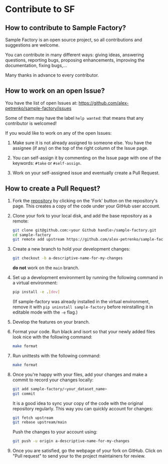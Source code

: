 # Contribute to SF

## How to contribute to Sample Factory?

Sample Factory is an open source project, so all contributions and suggestions are welcome.

You can contribute in many different ways: giving ideas, answering questions, reporting bugs, proposing enhancements, 
improving the documentation, fixing bugs,...

Many thanks in advance to every contributor.


## How to work on an open Issue?
You have the list of open Issues at: https://github.com/alex-petrenko/sample-factory/issues

Some of them may have the label `help wanted`: that means that any contributor is welcomed!

If you would like to work on any of the open Issues:

1. Make sure it is not already assigned to someone else. You have the assignee (if any) on the top of the right column of the Issue page.

2. You can self-assign it by commenting on the Issue page with one of the keywords: `#take` or `#self-assign`.

3. Work on your self-assigned issue and eventually create a Pull Request.

## How to create a Pull Request?
1. Fork the [repository](https://github.com/alex-petrenko/sample-factory) by clicking on the 'Fork' button on the repository's page. This creates a copy of the code under your GitHub user account.

2. Clone your fork to your local disk, and add the base repository as a remote:

	```bash
	git clone git@github.com:<your Github handle>/sample-factory.git
	cd sample-factory
	git remote add upstream https://github.com/alex-petrenko/sample-factory.git
	```

3. Create a new branch to hold your development changes:

	```bash
	git checkout -b a-descriptive-name-for-my-changes
	```

	**do not** work on the `main` branch.

4. Set up a development environment by running the following command in a virtual environment:

	```bash
	pip install -e .[dev]
	```

   (If sample-factory was already installed in the virtual environment, remove
   it with `pip uninstall sample-factory` before reinstalling it in editable
   mode with the `-e` flag.)

5. Develop the features on your branch.

6. Format your code. Run black and isort so that your newly added files look nice with the following command:

	```bash
	make format
	```
7. Run unittests with the following command:
	```bash
	make format
	```
8. Once you're happy with your files, add your changes and make a commit to record your changes locally:

	```bash
	git add sample-factory/<your_dataset_name>
	git commit
	```

	It is a good idea to sync your copy of the code with the original
	repository regularly. This way you can quickly account for changes:

	```bash
	git fetch upstream
	git rebase upstream/main
    ```

   Push the changes to your account using:

   ```bash
   git push -u origin a-descriptive-name-for-my-changes
   ```

9. Once you are satisfied, go the webpage of your fork on GitHub. Click on "Pull request" to send your to the project maintainers for review.
